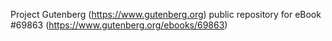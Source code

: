Project Gutenberg (https://www.gutenberg.org) public repository for
eBook #69863 (https://www.gutenberg.org/ebooks/69863)
